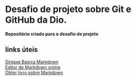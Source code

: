 # Desafio de projeto sobre Git e GitHub da Dio.
**Repositório criado para o desafio de projeto**
## links úteis
[Sintaxe Basica Markdown](https://www.markdownguide.org/)  
[Editor de Markdown online](https://dillinger.io/)  
[Obter livro sobre Markdown](https://www.markdownguide.org/book/)
